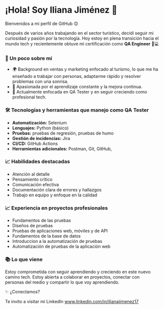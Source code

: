 # ¡Hola! Soy Iliana Jiménez 👋

Bienvenidos a mi perfil de GitHub 😊

Después de varios años trabajando en el sector turístico, decidí seguir mi curiosidad y pasión por la tecnología. Hoy estoy en plena transición hacia el mundo tech y recientemente obtuve mi certificación como **QA Engineer** 🧪💻

### 🚀 Un poco sobre mí

- 🌍 Background en ventas y marketing enfocado al turismo, lo que me ha enseñado a trabajar con personas, adaptarme rápido y resolver problemas con una sonrisa.
- 🧠 Apasionada por el aprendizaje constante y la mejora continua.
- 🎯 Actualmente enfocada en QA Tester y en seguir creciendo como profesional tech.

### 🛠️ Tecnologías y herramientas que manejo como QA Tester

- **Automatización:** Selenium
- **Lenguajes:** Python (básico)
- **Pruebas:** pruebas de regresión, pruebas de humo
- **Gestión de incidencias:** Jira
- **CI/CD:** GitHub Actions
- **Herramientas adicionales:** Postman, Git, GitHub, 

### 📈 Habilidades destacadas

- Atención al detalle
- Pensamiento crítico
- Comunicación efectiva
- Documentación clara de errores y hallazgos
- Trabajo en equipo y enfoque en la calidad

### 📈 Experiencia en proyectos profesionales

- Fundamentos de las pruebas
- Diseños de pruebas
- Pruebas de aplicaciones web, móviles y de API
- Fundamentos de la base de datos
- Introduccion a la automatización de pruebas
- Automatización de pruebas de la aplicación web


### 📚 Lo que viene

Estoy comprometida con seguir aprendiendo y creciendo en este nuevo camino tech. Estoy abierta a colaborar en proyectos, conectar con personas del medio y compartir lo que voy aprendiendo.



✨ ¿Conectamos?

Te invito a visitar mi LinkedIn 
www.linkedin.com/in/ilianajimenez17


